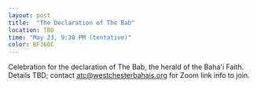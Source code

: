 ```yaml
---
layout: post
title:  "The Declaration of The Bab" 
location: TBD
time: "May 23, 9:30 PM (tentative)"
color: BF360C
---
```

Celebration for the declaration of The Bab, the herald of the
Baha'i Faith. Details TBD; contact <atc@westchesterbahais.org> for Zoom link info to join.
